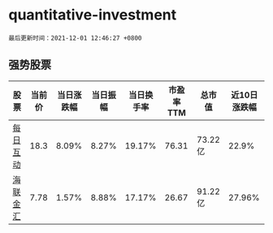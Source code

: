 # quantitative-investment

`最后更新时间：2021-12-01 12:46:27 +0800`

## 强势股票

|股票|当前价|当日涨跌幅|当日振幅|当日换手率|市盈率TTM|总市值|近10日涨跌幅|
|----|----|----|----|----|----|----|----|
|[每日互动](https://xueqiu.com/S/SZ300766)|18.3|8.09%|8.27%|19.17%|76.31|73.22亿|22.9%|
|[海联金汇](https://xueqiu.com/S/SZ002537)|7.78|1.57%|8.88%|17.17%|26.67|91.22亿|27.96%|

